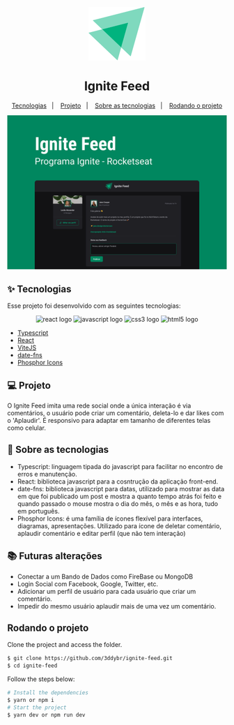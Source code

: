 <div align="center">
<img src="src/assets/ignite-logo.svg" alt="logo"/>
</div>
<h1 align="center">Ignite Feed</h1>

<p align="center">
  <a href="#-tecnologias">Tecnologias</a>&nbsp;&nbsp;&nbsp;|&nbsp;&nbsp;&nbsp;
  <a href="#-projeto">Projeto</a>&nbsp;&nbsp;&nbsp;|&nbsp;&nbsp;&nbsp;
  <a href="#-sobre-as-tecnologias">Sobre as tecnologias</a>&nbsp;&nbsp;&nbsp;|&nbsp;&nbsp;&nbsp;
  <a href="#rodando-o-projeto">Rodando o projeto</a>
</p>

<div align="center">
<img src="src/assets/capa.png" alt="logo"/>
</div>

## ✨ Tecnologias

Esse projeto foi desenvolvido com as seguintes tecnologias:

<div align="center">
  <img src="https://cdn.jsdelivr.net/gh/devicons/devicon/icons/react/react-original.svg" height="40" width="52" alt="react logo"  />
  <img src="https://cdn.jsdelivr.net/gh/devicons/devicon/icons/javascript/javascript-original.svg" height="40" width="52" alt="javascript logo"  />
  <img src="https://cdn.jsdelivr.net/gh/devicons/devicon/icons/css3/css3-original.svg" height="40" width="52" alt="css3 logo"  />
  <img src="https://cdn.jsdelivr.net/gh/devicons/devicon/icons/html5/html5-original.svg" height="40" width="52" alt="html5 logo"  />
</div>

- [Typescript](https://www.typescriptlang.org/)
- [React](https://reactjs.org)
- [ViteJS](https://vitejs.dev/)
- [date-fns](https://date-fns.org/)
- [Phosphor Icons](https://phosphoricons.com/)

## 💻 Projeto
O Ignite Feed imita uma rede social onde a única interação é via comentários, o usuário pode criar um comentário, deleta-lo e dar likes com o 'Aplaudir'. É responsivo para adaptar em tamanho de diferentes telas como celular.

## 🚀 Sobre as tecnologias

- Typescript: linguagem tipada do javascript para facilitar no encontro de erros e manutenção.
- React: biblioteca javascript para a cosntrução da aplicação front-end.
- date-fns: biblioteca javascript para datas, utilizado para mostrar as data em que foi publicado um post e mostra a quanto tempo atrás foi feito e quando passado o mouse mostra o dia do mês, o mês e as hora, tudo em português.
- Phosphor Icons: é uma família de ícones flexível para interfaces, diagramas, apresentações. Utilizado para ícone de deletar comentário, aplaudir comentário e editar perfil (que não tem interação)


## 📚 Futuras alterações

- Conectar a um Bando de Dados como FireBase ou MongoDB
- Login Social com Facebook, Google, Twitter, etc.
- Adicionar um perfil de usuário para cada usuário que criar um comentário.
- Impedir do mesmo usuário aplaudir mais de uma vez um comentário.

## Rodando o projeto

Clone the project and access the folder.

```bash
$ git clone https://github.com/3ddybr/ignite-feed.git
$ cd ignite-feed
```

Follow the steps below:

```bash
# Install the dependencies
$ yarn or npm i
# Start the project
$ yarn dev or npm run dev
```